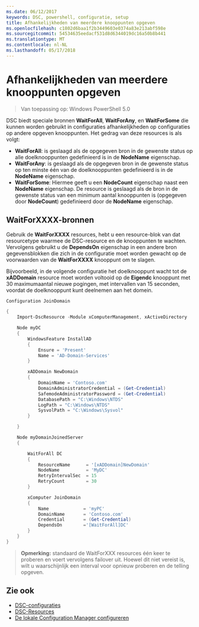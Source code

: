 ```yaml
---
ms.date: 06/12/2017
keywords: DSC, powershell, configuratie, setup
title: Afhankelijkheden van meerdere knooppunten opgeven
ms.openlocfilehash: c1802d6baa1f2b3449603e0374a83e213abf598e
ms.sourcegitcommit: 54534635eedacf531d8d6344019dc16a50b8b441
ms.translationtype: MT
ms.contentlocale: nl-NL
ms.lasthandoff: 05/17/2018
---
```

# <a name="specifying-cross-node-dependencies"></a>Afhankelijkheden van meerdere knooppunten opgeven

> Van toepassing op: Windows PowerShell 5.0

DSC biedt speciale bronnen **WaitForAll**, **WaitForAny**, en **WaitForSome** die kunnen worden gebruikt in configuraties afhankelijkheden op configuraties op andere opgeven knooppunten. Het gedrag van deze resources is als volgt:

* **WaitForAll**: is geslaagd als de opgegeven bron in de gewenste status op alle doelknooppunten gedefinieerd is in de **NodeName** eigenschap.
* **WaitForAny**: is geslaagd als de opgegeven bron in de gewenste status op ten minste één van de doelknooppunten gedefinieerd is in de **NodeName** eigenschap.
* **WaitForSome**: Hiermee geeft u een **NodeCount** eigenschap naast een **NodeName** eigenschap. De resource is geslaagd als de bron in de gewenste status van een minimum aantal knooppunten is (opgegeven door **NodeCount**) gedefinieerd door de **NodeName** eigenschap.

## <a name="using-waitforxxxx-resources"></a>WaitForXXXX-bronnen

Gebruik de **WaitForXXXX** resources, hebt u een resource-blok van dat resourcetype waarmee de DSC-resource en de knooppunten te wachten. Vervolgens gebruikt u de **DependsOn** eigenschap in een andere bron gegevensblokken die zich in de configuratie moet worden gewacht op de voorwaarden van de **WaitForXXXX** knooppunt om te slagen.

Bijvoorbeeld, in de volgende configuratie het doelknooppunt wacht tot de **xADDomain** resource moet worden voltooid op de **Eigendc** knooppunt met 30 maximumaantal nieuwe pogingen, met intervallen van 15 seconden, voordat de doelknooppunt kunt deelnemen aan het domein.

```powershell
Configuration JoinDomain

{
    Import-DscResource -Module xComputerManagement, xActiveDirectory

    Node myDC
    {
        WindowsFeature InstallAD
        {
            Ensure = 'Present'
            Name = 'AD-Domain-Services'
        }

        xADDomain NewDomain
        {
            DomainName = 'Contoso.com'
            DomainAdministratorCredential = (Get-Credential)
            SafemodeAdministratorPassword = (Get-Credential)
            DatabasePath = "C:\Windows\NTDS"
            LogPath = "C:\Windows\NTDS"
            SysvolPath = "C:\Windows\Sysvol"
        }

    }

    Node myDomainJoinedServer
    {

        WaitForAll DC
        {
            ResourceName      = '[xADDomain]NewDomain'
            NodeName          = 'MyDC'
            RetryIntervalSec  = 15
            RetryCount        = 30
        }

        xComputer JoinDomain
        {
            Name             = 'myPC'
            DomainName       = 'Contoso.com'
            Credential       = (Get-Credential)
            DependsOn        ='[WaitForAll]DC'
        }
    }
}
```

>**Opmerking:** standaard de WaitForXXX resources één keer te proberen en voert vervolgens failover uit. Hoewel dit niet vereist is, wilt u waarschijnlijk een interval voor opnieuw proberen en de telling opgeven.

## <a name="see-also"></a>Zie ook
* [DSC-configuraties](configurations.md)
* [DSC-Resources](resources.md)
* [De lokale Configuration Manager configureren](metaConfig.md)